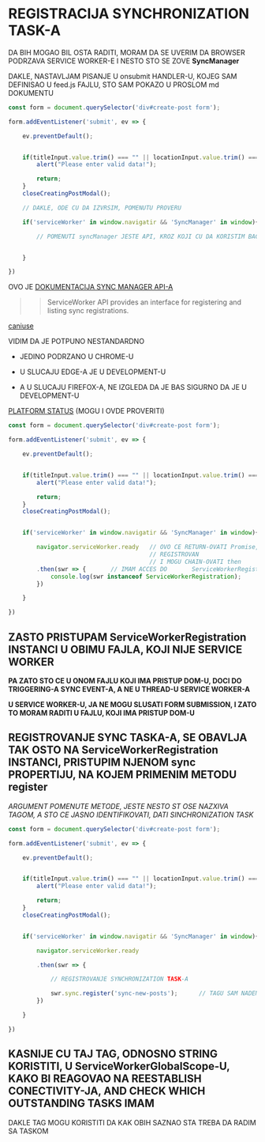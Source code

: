 # REGISTRACIJA SYNCHRONIZATION TASK-A

DA BIH MOGAO BIL OSTA RADITI, MORAM DA SE UVERIM DA BROWSER PODRZAVA SERVICE WORKER-E I NESTO STO SE ZOVE **SyncManager**

DAKLE, NASTAVLJAM PISANJE U onsubmit HANDLER-U, KOJEG SAM DEFINISAO U feed.js FAJLU, STO SAM POKAZO U PROSLOM md DOKUMENTU

```javascript
const form = document.querySelector('div#create-post form');

form.addEventListener('submit', ev => {

    ev.preventDefault();


    if(titleInput.value.trim() === "" || locationInput.value.trim() === ""){
        alert("Please enter valid data!");

        return;
    }
    closeCreatingPostModal();

    // DAKLE, ODE CU DA IZVRSIM, POMENUTU PROVERU

    if('serviceWorker' in window.navigatir && 'SyncManager' in window){

        // POMENUTI syncManager JESTE API, KROZ KOJI CU DA KORISTIM BACKGROUND SYNCHRONIZATION FEATURE-E


    }

})
```

OVO JE [DOKUMENTACIJA SYNC MANAGER API-A](https://developer.mozilla.org/en-US/docs/Web/API/SyncManager)

>>  ServiceWorker API provides an interface for registering and listing sync registrations.

[caniuse](https://caniuse.com/#search=SyncManager)

VIDIM DA JE POTPUNO NESTANDARDNO

- JEDINO PODRZANO U CHROME-U

- U SLUCAJU EDGE-A JE U DEVELOPMENT-U

- A U SLUCAJU FIREFOX-A, NE IZGLEDA DA JE BAS SIGURNO DA JE U DEVELOPMENT-U

[PLATFORM STATUS](https://platform-status.mozilla.org/#background-sync) (MOGU I OVDE PROVERITI)

```javascript
const form = document.querySelector('div#create-post form');

form.addEventListener('submit', ev => {

    ev.preventDefault();


    if(titleInput.value.trim() === "" || locationInput.value.trim() === ""){
        alert("Please enter valid data!");

        return;
    }
    closeCreatingPostModal();


    if('serviceWorker' in window.navigatir && 'SyncManager' in window){

        navigator.serviceWorker.ready   // OVO CE RETURN-OVATI Promise, ONDA KADA JE SERVICE WORKER
                                        // REGISTROVAN
                                        // I MOGU CHAIN-OVATI then
        .then(swr => {       // IMAM ACCES DO       ServiceWorkerRegistration       INSTANCE
            console.log(swr instanceof ServiceWorkerRegistration);
        })

    }

})
```

## ZASTO PRISTUPAM ServiceWorkerRegistration INSTANCI U OBIMU FAJLA, KOJI NIJE SERVICE WORKER

**PA ZATO STO CE U ONOM FAJLU KOJI IMA PRISTUP DOM-U, DOCI DO TRIGGERING-A SYNC EVENT-A, A NE U THREAD-U SERVICE WORKER-A**

**U SERVICE WORKER-U, JA NE MOGU SLUSATI FORM SUBMISSION, I ZATO TO MORAM RADITI U FAJLU, KOJI IMA PRISTUP DOM-U**

## REGISTROVANJE SYNC TASKA-A, SE OBAVLJA TAK OSTO NA ServiceWorkerRegistration INSTANCI, PRISTUPIM NJENOM sync PROPERTIJU, NA KOJEM PRIMENIM METODU register

*ARGUMENT POMENUTE METODE, JESTE NESTO ST OSE NAZXIVA TAGOM, A STO CE JASNO IDENTIFIKOVATI, DATI SINCHRONIZATION TASK*

```javascript
const form = document.querySelector('div#create-post form');

form.addEventListener('submit', ev => {

    ev.preventDefault();


    if(titleInput.value.trim() === "" || locationInput.value.trim() === ""){
        alert("Please enter valid data!");

        return;
    }
    closeCreatingPostModal();


    if('serviceWorker' in window.navigatir && 'SyncManager' in window){

        navigator.serviceWorker.ready

        .then(swr => {

            // REGISTROVANJE SYNCHRONIZATION TASK-A

            swr.sync.register('sync-new-posts');      // TAGU SAM NADENUO IME sync-new-posts  MADA MOGU BIRATI BILO KOJE IME
        })

    }

})
```

## KASNIJE CU TAJ TAG, ODNOSNO STRING KORISTITI, U ServiceWorkerGlobalScope-U, KAKO BI REAGOVAO NA REESTABLISH CONECTIVITY-JA, AND CHECK WHICH OUTSTANDING TASKS IMAM

DAKLE TAG MOGU KORISTITI DA KAK OBIH SAZNAO STA TREBA DA RADIM SA TASKOM
